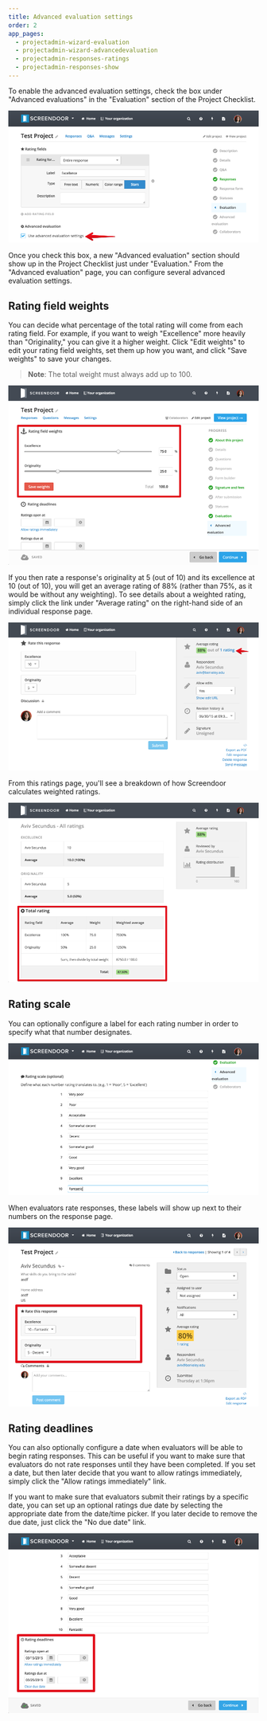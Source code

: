 ```yaml
---
title: Advanced evaluation settings
order: 2
app_pages:
  - projectadmin-wizard-evaluation
  - projectadmin-wizard-advancedevaluation
  - projectadmin-responses-ratings
  - projectadmin-responses-show
---
```


To enable the advanced evaluation settings, check the box under "Advanced evaluations" in the "Evaluation" section of the Project Checklist.

![advanced evaluations box](../images/advanced_evaluation.png)

Once you check this box, a new "Advanced evaluation" section should show up in the Project Checklist just under "Evaluation." From the "Advanced evaluation" page, you can configure several advanced evaluation settings.

## Rating field weights

You can decide what percentage of the total rating will come from each rating field. For example, if you want to weigh "Excellence" more heavily than "Originality," you can give it a higher weight. Click "Edit weights" to edit your rating field weights, set them up how you want, and click "Save weights" to save your changes.

> **Note**: The total weight must always add up to 100.

![field weight](../images/field_weight.png)

If you then rate a response's originality at 5 (out of 10) and its excellence at 10 (out of 10), you will get an average rating of 88% (rather than 75%, as it would be without any weighting). To see details about a weighted rating, simply click the link under "Average rating" on the right-hand side of an individual response page.

![average rating](../images/average_rating.png)

From this ratings page, you'll see a breakdown of how Screendoor calculates weighted ratings.

![weighted ratings](../images/weighted_ratings.png)

## Rating scale

You can optionally configure a label for each rating number in order to specify what that number designates.

![rating scale](../images/configure_rating_scale.png)

When evaluators rate responses, these labels will show up next to their numbers on the response page.

![rating scale](../images/rating_scale.png)

## Rating deadlines

You can also optionally configure a date when evaluators will be able to begin rating responses. This can be useful if you want to make sure that evaluators do not rate responses until they have been completed. If you set a date, but then later decide that you want to allow ratings immediately, simply click the "Allow ratings immediately" link.

If you want to make sure that evaluators submit their ratings by a specific date, you can set up an optional ratings due date by selecting the appropriate date from the date/time picker. If you later decide to remove the due date, just click the "No due date" link.

![rating deadlines](../images/rating_deadlines.png)
